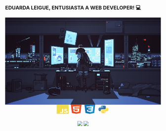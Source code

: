 ### EDUARDA LEIGUE, ENTUSIASTA A WEB DEVELOPER! 💻

<img alt="Night Coding" src="./assets_readme/girl.jpg" align="center"/>

<div align="center">
  <img align="center" alt="eduarda-js" height="30" width="40" src="https://raw.githubusercontent.com/devicons/devicon/master/icons/javascript/javascript-plain.svg"/>
  <img align="center" alt="eduarda-html" height="30" width="40" src="https://raw.githubusercontent.com/devicons/devicon/master/icons/html5/html5-original.svg"/>
  <img align="center" alt="eduarda-css" height="30" width="40" src="https://raw.githubusercontent.com/devicons/devicon/master/icons/css3/css3-original.svg"/>
  <img align="center" alt="eduarda-Python" height="30" width="40" src="https://raw.githubusercontent.com/devicons/devicon/master/icons/python/python-original.svg">
</div>

###
 
<div align="center"> 
  <a href ="ed.leigue@homtail.com"><img src="https://img.shields.io/badge/-Gmail-%23333?style=for-the-badge&logo=gmail&logoColor=white" target="_blank"></a>
  <a href="www.linkedin.com/in/eduarda-leigue" target="_blank"><img src="https://img.shields.io/badge/-LinkedIn-%230077B5?style=for-the-badge&logo=linkedin&logoColor=white" target="_blank"></a> 
</div>
